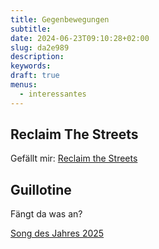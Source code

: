 ```yaml
---
title: Gegenbewegungen
subtitle:
date: 2024-06-23T09:10:28+02:00
slug: da2e989
description:
keywords:
draft: true
menus:
  - interessantes
---
```


## Reclaim The Streets

Gefällt mir:
[Reclaim the Streets](https://github.com/Wikinaut/reclaimthestreets.git)

## Guillotine

Fängt da was an?

[Song des Jahres 2025](https://todon.eu/@PippiPunkstrumpf/113865166850541191)
